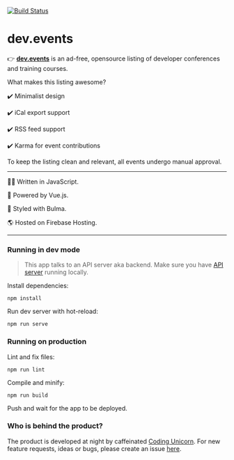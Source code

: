 [![Build Status](https://travis-ci.org/unicorncoding/devevents-web.svg?branch=master)](https://travis-ci.org/unicorncoding/devevents-web)
# dev.events

👉 **[dev.events](https://dev.events)** is an ad-free, opensource listing of developer conferences and training courses. 

What makes this listing awesome?

✔️ Minimalist design

✔️ iCal export support

✔️ RSS feed support

✔️ Karma for event contributions

To keep the listing clean and relevant, all events undergo manual approval.

----

👩‍💻 Written in JavaScript. 

🚀 Powered by Vue.js.

🎨 Styled with Bulma.

🌎 Hosted on Firebase Hosting.

---

### Running in dev mode

> This app talks to an API server aka backend. Make sure you have [API server](https://github.com/unicorncoding/devevents-api) running locally.

Install dependencies:
```
npm install
```

Run dev server with hot-reload:
```
npm run serve
```

### Running on production

Lint and fix files:
```
npm run lint
```

Compile and minify:
```
npm run build
```

Push and wait for the app to be deployed.

### Who is behind the product?

The product is developed at night by caffeinated [Coding Unicorn](https://instagram.com/coding_unicorn). For new feature requests, ideas or bugs, please create an issue [here](http://github.com/unicorncoding/devevents-web/issues).
